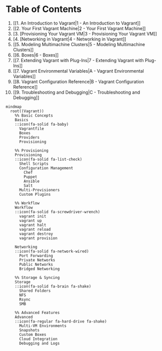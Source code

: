 # Table of Contents

1. [[1. An Introduction to Vagrant|1 - An Introduction to Vagrant]]  
2. [[2. Your First Vagrant Machine|2 - Your First Vagrant Machine]]  
3. [3. [Provisioning Your Vagrant VM|3 - Provisioning Your Vagrant VM]]  
4. [4. [Networking in Vagrant|4 - Networking in Vagrant]]  
5. [[5. Modeling Multimachine Clusters|5 - Modeling Multimachine Clusters]]  
6. [[6. Boxes|6 - Boxes]]  
7. [[7. Extending Vagrant with Plug-Ins|7 - Extending Vagrant with Plug-Ins]]  
8. [[7. Vagrant Environmental Variables|A - Vagrant Environmental Variables]]  
9. [[8. Vagrant Configuration Reference|B - Vagrant Configuration Reference]]  
10. [[9. Troubleshooting and Debugging|C - Troubleshooting and Debugging]]  


```mermaid
mindmap
  root((Vagrant))
    %% Basic Concepts
    Basics
    ::icon(fa-solid fa-baby)
      Vagrantfile
      Boxes
      Providers
      Provisioning

    %% Provisioning
    Provisioning
    ::icon(fa-solid fa-list-check)
      Shell Scripts
      Configuration Management
        Chef
        Puppet
        Ansible
        Salt
      Multi-Provisioners
      Custom Plugins

    %% Workflow
    Workflow
    ::icon(fa-solid fa-screwdriver-wrench)
      vagrant init
      vagrant up
      vagrant halt
      vagrant reload
      vagrant destroy
      vagrant provision

    Networking
    ::icon(fa-solid fa-network-wired)
      Port Forwarding
      Private Networks
      Public Networks
      Bridged Networking

    %% Storage & Syncing
    Storage
    ::icon(fa-solid fa-brain fa-shake)
      Shared Folders
      NFS
      Rsync
      SMB

    %% Advanced Features
    Advanced
    ::icon(fa-regular fa-hard-drive fa-shake)
      Multi-VM Environments
      Snapshots
      Custom Boxes
      Cloud Integration
      Debugging and Logs
```